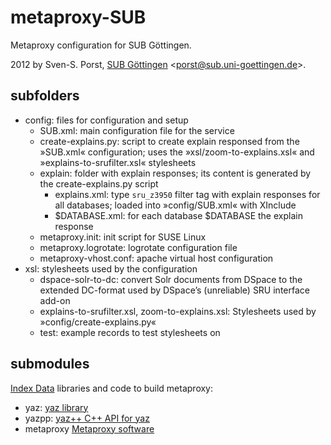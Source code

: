 # metaproxy-SUB
Metaproxy configuration for SUB Göttingen.

2012 by Sven-S. Porst, [SUB Göttingen](http://www.sub.uni-goettingen.de/) <[porst@sub.uni-goettingen.de](porst@sub.uni-goettingen.de)>.


## subfolders
* config: files for configuration and setup
	* SUB.xml: main configuration file for the service
	* create-explains.py: script to create explain responsed from the »SUB.xml« configuration; uses the »xsl/zoom-to-explains.xsl« and »explains-to-srufilter.xsl« stylesheets
	* explain: folder with explain responses; its content is generated by the create-explains.py script
		* explains.xml: type `sru_z3950` filter tag with explain responses for all databases; loaded into »config/SUB.xml« with XInclude
		* $DATABASE.xml: for each database $DATABASE the explain response
	* metaproxy.init: init script for SUSE Linux
	* metaproxy.logrotate: logrotate configuration file
	* metaproxy-vhost.conf: apache virtual host configuration
* xsl: stylesheets used by the configuration
	* dspace-solr-to-dc: convert Solr documents from DSpace to the extended DC-format used by DSpace’s (unreliable) SRU interface add-on
	* explains-to-srufilter.xsl, zoom-to-explains.xsl: Stylesheets used by »config/create-explains.py«
	* test: example records to test stylesheets on


## submodules
[Index Data](http://www.indexdata.com/) libraries and code to build metaproxy:
* yaz: [yaz library](http://www.indexdata.com/yaz)
* yazpp: [yaz++ C++ API for yaz](http://www.indexdata.com/yazpp)
* metaproxy [Metaproxy software](http://www.indexdata.com/metaproxy)

